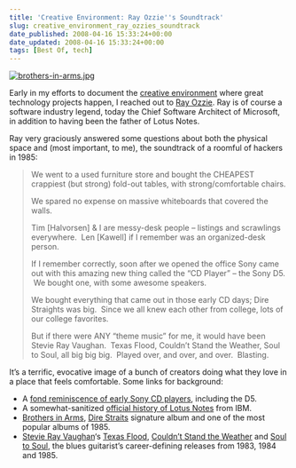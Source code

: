 ```yaml
---
title: 'Creative Environment: Ray Ozzie''s Soundtrack'
slug: creative_environment_ray_ozzies_soundtrack
date_published: 2008-04-16 15:33:24+00:00
date_updated: 2008-04-16 15:33:24+00:00
tags: [Best Of, tech]
---
```

[![brothers-in-arms.jpg](/images/brothers-in-arms.jpg)](http://www.amazon.com/exec/obidos/ASIN/B00004Y6NP/2020-20)

Early in my efforts to document the [creative environment](/2008/04/the-creative-environment) where great technology projects happen, I reached out to [Ray Ozzie](http://en.wikipedia.org/wiki/Ray_Ozzie). Ray is of course a software industry legend, today the Chief Software Architect of Microsoft, in addition to having been the father of Lotus Notes.

Ray very graciously answered some questions about both the physical space and (most important, to me), the soundtrack of a roomful of hackers in 1985:

> We went to a used furniture store and bought the CHEAPEST crappiest (but strong) fold-out tables, with strong/comfortable chairs.
> 
> We spared no expense on massive whiteboards that covered the walls.
> 
> Tim [Halvorsen] & I are messy-desk people – listings and scrawlings everywhere.  Len [Kawell] if I remember was an organized-desk person.
> 
> If I remember correctly, soon after we opened the office Sony came out with this amazing new thing called the “CD Player” – the Sony D5.  We bought one, with some awesome speakers.
> 
> We bought everything that came out in those early CD days; Dire Straights was big.  Since we all knew each other from college, lots of our college favorites.
> 
> But if there were ANY “theme music” for me, it would have been Stevie Ray Vaughan.  Texas Flood, Couldn’t Stand the Weather, Soul to Soul, all big big big.  Played over, and over, and over.  Blasting.

It’s a terrific, evocative image of a bunch of creators doing what they love in a place that feels comfortable. Some links for background:

- A [fond reminiscence of early Sony CD players](http://www.enjoythemusic.com/magazine/equipment/0703/midmonth/bestportable.htm), including the D5.
- A somewhat-sanitized [official history of Lotus Notes](https://www.notesmail.com/home.nsf/ls-NDHistory-pdf.pdf) from IBM.
- [Brothers in Arms](http://www.amazon.com/exec/obidos/ASIN/B00004Y6NP/2020-20), [Dire Straits](http://en.wikipedia.org/wiki/Dire_Straits) signature album and one of the most popular albums of 1985.
- [Stevie Ray Vaughan](http://en.wikipedia.org/wiki/Stevie_Ray_Vaughan)‘s [Texas Flood](http://www.amazon.com/exec/obidos/ASIN/B00000ICN5/2020-20), [Couldn’t Stand the Weather](http://www.amazon.com/exec/obidos/ASIN/B00000ICN6/2020-20) and [Soul to Soul](http://www.amazon.com/exec/obidos/ASIN/B00000ICN7/2020-20), the blues guitarist’s career-defining releases from 1983, 1984 and 1985.
